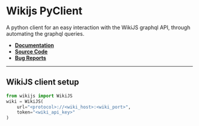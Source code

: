 # Wikijs PyClient

A python client for an easy interaction with the WikiJS graphql API, through automating the graphql queries.

- **[Documentation](https://github.com/lovesh-kumrawat/wikijs-pyclient/wiki/Documentation)**
- **[Source Code](https://github.com/lovesh-kumrawat/wikijs-pyclient)**
- **[Bug Reports](https://github.com/lovesh-kumrawat/wikijs-pyclient/issues)**

---
## WikiJS client setup

```python
from wikijs import WikiJS
wiki = WikiJS(
    url="<protocol>://<wiki_host>:<wiki_port>",
    token="<wiki_api_key>"
)
```
